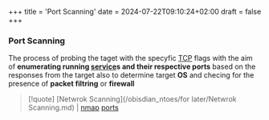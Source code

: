 +++
title = 'Port Scanning'
date = 2024-07-22T09:10:24+02:00
draft = false
+++

### Port Scanning 
The process of probing the taget with the specyfic [TCP](/Network/Ref_OSI/TCP.md) flags with the aim of **enumerating running [service](/obisdian_ntoes/notes_obsidian/Linux/service.md)s and their respective ports** based on the responses from the target also to determine target **OS** and checing for the presence of **packet filtring** or **firewall**  

>[!quote] [Netwrok Scanning](/obisdian_ntoes/for later/Netwrok Scanning.md) | [nmap](/obisdian_ntoes/notes_obsidian/Linux/nmap.md) [ports](/ports/ports.md)